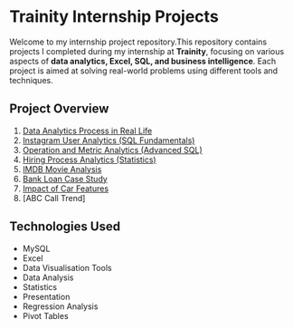 # Trainity Internship Projects

Welcome to my internship project repository.This repository contains projects I completed during my internship at __Trainity__, focusing on various aspects of __data analytics, Excel, SQL, and business intelligence__. Each project is aimed at solving real-world problems using different tools and techniques.

## Project Overview

1. [Data Analytics Process in Real Life](https://github.com/Shivi2599/Trainity-Internship-Projects/blob/main/Data%20Analytics%20Process%20-%20Application%20in%20Real%20Life%20Scenario/ReadMe.md) 
2. [Instagram User Analytics (SQL Fundamentals)](https://github.com/Shivi2599/Trainity-Internship-Projects/edit/main/Instagram_User_Analytics/ReadMe.md)
3. [Operation and Metric Analytics (Advanced SQL)](https://github.com/Shivi2599/Trainity-Internship-Projects/blob/main/Operation_Analytics_and_Investigating_Metric_Spike/ReadMe.md)
4. [Hiring Process Analytics (Statistics)](https://github.com/Shivi2599/Trainity-Internship-Projects/blob/main/Hiring%20Process%20Analytics/ReadMe.md)
5. [IMDB Movie Analysis](https://github.com/Shivi2599/Trainity-Internship-Projects/blob/main/IMDB_Movie_Analysis/ReadMe.md)
6. [Bank Loan Case Study](https://github.com/Shivi2599/Trainity-Internship-Projects/blob/main/Bank_Loan_Case_Study/ReadMe.md)
7. [Impact of Car Features](https://github.com/Shivi2599/Trainity-Internship-Projects/tree/main/Analyzing%20the%20Impact%20of%20Car%20Features%20on%20Price%20and%20Profitability)
8. [ABC Call Trend]

## Technologies Used

- MySQL
- Excel
- Data Visualisation Tools
- Data Analysis
- Statistics
- Presentation
- Regression Analysis
- Pivot Tables
